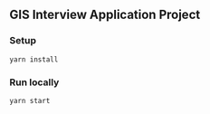 ## GIS Interview Application Project

### Setup
```yarn install```

### Run locally
```yarn start```